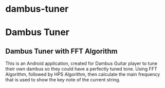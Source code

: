 # dambus-tuner
Dambus Tuner
==
Dambus Tuner with FFT Algorithm
--
This is an Android application, created for Dambus Guitar player to tune their own dambus so they could have a perfectly tuned tone. Using FFT Algorithm, followed by HPS Algorithm, then calculate the main frequency that is used to show the key note of the current string.
